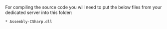 For compiling the source code you will need to put the below files from your dedicated server into this folder:

    * Assembly-CSharp.dll
